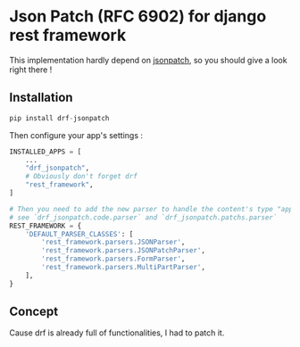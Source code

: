 # Json Patch (RFC 6902) for django rest framework

This implementation hardly depend on [jsonpatch](https://github.com/stefankoegl/python-json-patch), so you should give
a look right there !

## Installation
```python
pip install drf-jsonpatch
```

Then configure your app's settings :
```python
INSTALLED_APPS = [
    ...
    "drf_jsonpatch",
    # Obviously don't forget drf
    "rest_framework",
]

# Then you need to add the new parser to handle the content's type "application/json-patch+json"
# see `drf_jsonpatch.code.parser` and `drf_jsonpatch.patchs.parser`
REST_FRAMEWORK = {
    'DEFAULT_PARSER_CLASSES': [
        'rest_framework.parsers.JSONParser',
        'rest_framework.parsers.JSONPatchParser',
        'rest_framework.parsers.FormParser',
        'rest_framework.parsers.MultiPartParser',
    ],
}

```


## Concept
Cause drf is already full of functionalities, I had to patch it.
